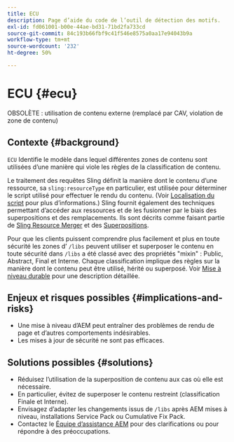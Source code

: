 ```yaml
---
title: ECU
description: Page d’aide du code de l’outil de détection des motifs.
exl-id: fd061001-b00e-44ae-bd31-71bd2fa733cd
source-git-commit: 84c193b66fbf9c41f546e8575a0aa17e94043b9a
workflow-type: tm+mt
source-wordcount: '232'
ht-degree: 50%

---
```


# ECU {#ecu}

OBSOLÈTE : utilisation de contenu externe (remplacé par CAV, violation de zone de contenu)

## Contexte {#background}

`ECU`  Identifie le modèle dans lequel différentes zones de contenu sont utilisées d’une manière qui viole les règles de la classification de contenu.

Le traitement des requêtes Sling définit la manière dont le contenu d’une ressource, sa `sling:resourceType` en particulier, est utilisée pour déterminer le script utilisé pour effectuer le rendu du contenu. (Voir [Localisation du script](https://experienceleague.adobe.com/en/docs/experience-manager-65/content/implementing/developing/introduction/the-basics#locating-the-script) pour plus d’informations.) Sling fournit également des techniques permettant d’accéder aux ressources et de les fusionner par le biais des superpositions et des remplacements. Ils sont décrits comme faisant partie de [Sling Resource Merger](https://experienceleague.adobe.com/en/docs/experience-manager-65/content/implementing/developing/platform/sling-resource-merger) et des [Superpositions](https://experienceleague.adobe.com/en/docs/experience-manager-65/content/implementing/developing/platform/overlays).

Pour que les clients puissent comprendre plus facilement et plus en toute sécurité les zones d’ `/libs` peuvent utiliser et superposer le contenu en toute sécurité dans `/libs` a été classé avec des propriétés &quot;mixin&quot; : Public, Abstract, Final et Interne. Chaque classification implique des règles sur la manière dont le contenu peut être utilisé, hérité ou superposé. Voir [Mise à niveau durable](https://experienceleague.adobe.com/en/docs/experience-manager-65/content/implementing/deploying/upgrading/sustainable-upgrades) pour une description détaillée.

## Enjeux et risques possibles {#implications-and-risks}

* Une mise à niveau d’AEM peut entraîner des problèmes de rendu de page et d’autres comportements indésirables.
* Les mises à jour de sécurité ne sont pas efficaces.

## Solutions possibles {#solutions}

* Réduisez l’utilisation de la superposition de contenu aux cas où elle est nécessaire.
* En particulier, évitez de superposer le contenu restreint (classification Finale et Interne).
* Envisagez d’adapter les changements issus de `/libs` après AEM mises à niveau, installations Service Pack ou Cumulative Fix Pack.
* Contactez le [Équipe d’assistance AEM](https://helpx.adobe.com/fr/enterprise/using/support-for-experience-cloud.html) pour des clarifications ou pour répondre à des préoccupations.
